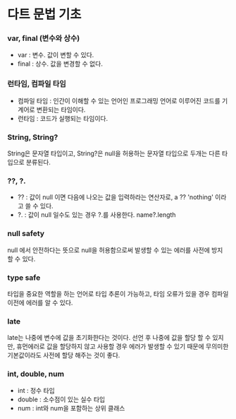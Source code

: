 # 다트 문법 기초


### var, final (변수와 상수)
- var : 변수. 값이 변할 수 있다.
- final : 상수. 값을 변경할 수 없다.


### 런타임, 컴파일 타임
- 컴파일 타임 : 인간이 이해할 수 있는 언어인 프로그래밍 언어로 이루어진 코드를 기계어로 변환되는 타임이다.
- 런타임 : 코드가 실행되는 타임이다.

### String, String?
String은 문자열 타입이고, String?은 null을 허용하는 문자열 타입으로 두개는 다른 타입으로 분류된다.

### ??, ?.
- ?? : 값이 null 이면 다음에 나오는 값을 입력하라는 연산자로, a ?? 'nothing' 이라고 쓸 수 있다.
- ?. : 값이 null 일수도 있는 경우 ?.를 사용한다. name?.length

### null safety
null 에서 안전하다는 뜻으로 null을 허용함으로써 발생할 수 있는 에러를 사전에 방지 할 수 있다. 

### type safe
타입을 중요한 역할을 하는 언어로 타입 추론이 가능하고, 타임 오류가 있을 경우 컴파일 이전에 에러를 알 수 있다.

### late
late는 나중에 변수에 값을 초기화한다는 것이다. 선언 후 나중에 값을 할당 할 수 있지만, 휴먼에러로 값을 할당하지 않고 사용할 경우 에러가 발생할 수 있기 때문에 
무의미한 기본값이라도 사전에 할당 해주는 것이 좋다.

### int, double, num
- int : 정수 타입
- double : 소수점이 있는 실수 타입
- num : int와 num을 포함하는 상위 클래스



